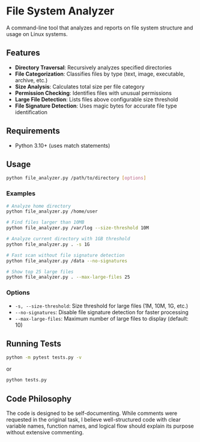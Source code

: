 # File System Analyzer
A command-line tool that analyzes and reports on file system structure and usage on Linux systems.

## Features
- **Directory Traversal**: Recursively analyzes specified directories
- **File Categorization**: Classifies files by type (text, image, executable, archive, etc.)
- **Size Analysis**: Calculates total size per file category
- **Permission Checking**: Identifies files with unusual permissions
- **Large File Detection**: Lists files above configurable size threshold
- **File Signature Detection**: Uses magic bytes for accurate file type identification

## Requirements
- Python 3.10+ (uses match statements)

## Usage
```bash
python file_analyzer.py /path/to/directory [options]
```

### Examples
```bash
# Analyze home directory
python file_analyzer.py /home/user

# Find files larger than 10MB
python file_analyzer.py /var/log --size-threshold 10M

# Analyze current directory with 1GB threshold
python file_analyzer.py . -s 1G

# Fast scan without file signature detection
python file_analyzer.py /data --no-signatures

# Show top 25 large files
python file_analyzer.py . --max-large-files 25
```

### Options
- `-s, --size-threshold`: Size threshold for large files (1M, 10M, 1G, etc.)
- `--no-signatures`: Disable file signature detection for faster processing
- `--max-large-files`: Maximum number of large files to display (default: 10)

## Running Tests
```bash
python -m pytest tests.py -v
```
or
```bash
python tests.py
```

## Code Philosophy
The code is designed to be self-documenting. While comments were requested in the original task, I believe well-structured code with clear variable names, function names, and logical flow should explain its purpose without extensive commenting.